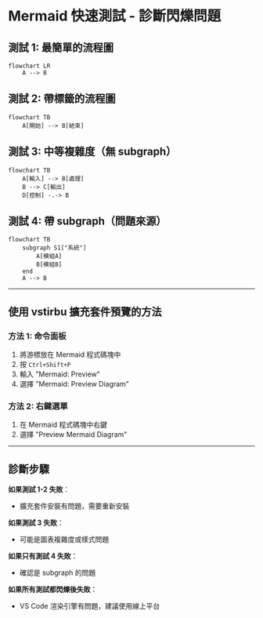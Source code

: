 # Mermaid 快速測試 - 診斷閃爍問題

## 測試 1: 最簡單的流程圖

```mermaid
flowchart LR
    A --> B
```

## 測試 2: 帶標籤的流程圖

```mermaid
flowchart TB
    A[開始] --> B[結束]
```

## 測試 3: 中等複雜度（無 subgraph）

```mermaid
flowchart TB
    A[輸入] --> B[處理]
    B --> C[輸出]
    D[控制] -.-> B
```

## 測試 4: 帶 subgraph（問題來源）

```mermaid
flowchart TB
    subgraph S1["系統"]
        A[模組A]
        B[模組B]
    end
    A --> B
```

---

## 使用 vstirbu 擴充套件預覽的方法

### 方法 1: 命令面板
1. 將游標放在 Mermaid 程式碼塊中
2. 按 `Ctrl+Shift+P`
3. 輸入 "Mermaid: Preview"
4. 選擇 "Mermaid: Preview Diagram"

### 方法 2: 右鍵選單
1. 在 Mermaid 程式碼塊中右鍵
2. 選擇 "Preview Mermaid Diagram"

---

## 診斷步驟

**如果測試 1-2 失敗**：
- 擴充套件安裝有問題，需要重新安裝

**如果測試 3 失敗**：
- 可能是圖表複雜度或樣式問題

**如果只有測試 4 失敗**：
- 確認是 subgraph 的問題

**如果所有測試都閃爍後失敗**：
- VS Code 渲染引擎有問題，建議使用線上平台

